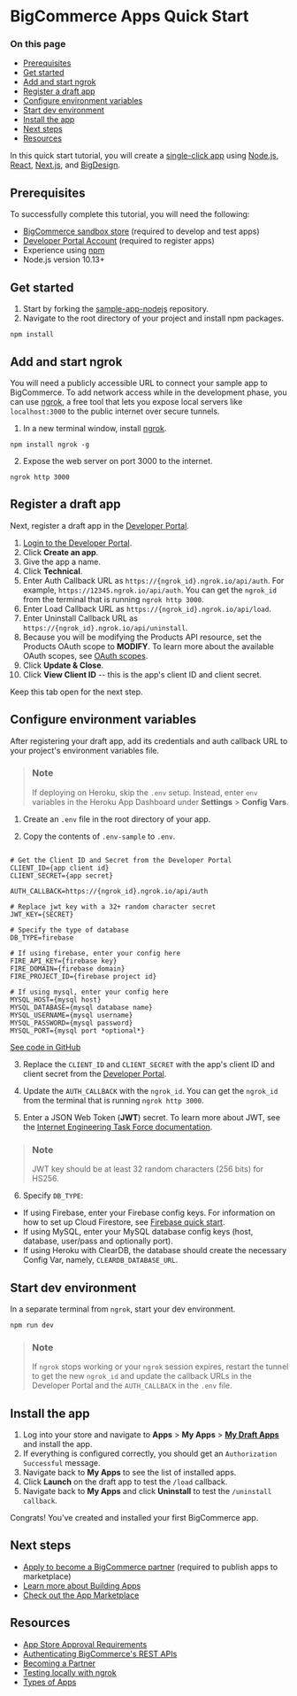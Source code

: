 # BigCommerce Apps Quick Start

<div class="otp" id="no-index">

### On this page
- [Prerequisites](#prerequisites)
- [Get started](#get-started)
- [Add and start ngrok](#add-and-start-ngrok)
- [Register a draft app](#register-a-draft-app)
- [Configure environment variables](#configure-environment-variables)
- [Start dev environment](#start-dev-environment)
- [Install the app](#install-the-app)
- [Next steps](#next-steps)
- [Resources](#resources)

</div>

In this quick start tutorial, you will create a [single-click app](https://developer.bigcommerce.com/api-docs/getting-started/building-apps-bigcommerce/types-of-apps) using [Node.js](https://nodejs.org/en/), [React](https://www.reactjs.org/), [Next.js](https://nextjs.org/), and [BigDesign](https://developer.bigcommerce.com/big-design/). 

## Prerequisites

To successfully complete this tutorial, you will need the following:

* [BigCommerce sandbox store](https://developer.bigcommerce.com/api-docs/partner/getting-started/create-a-sandbox-store) (required to develop and test apps)
* [Developer Portal Account](https://devtools.bigcommerce.com/) (required to register apps)
* Experience using [npm](https://www.npmjs.com/)
* Node.js version 10.13+

## Get started

1. Start by forking the [sample-app-nodejs](https://github.com/bigcommerce/sample-app-nodejs) repository.
2. Navigate to the root directory of your project and install npm packages.

```shell
npm install
```

## Add and start ngrok

You will need a publicly accessible URL to connect your sample app to BigCommerce. To add network access while in the development phase, you can use [ngrok](https://ngrok.com/docs), a free tool that lets you expose local servers like `localhost:3000` to the public internet over secure tunnels.

1. In a new terminal window, install [ngrok](https://www.npmjs.com/package/ngrok#usage).

```shell
npm install ngrok -g
```

2. Expose the web server on port 3000 to the internet.

```shell
ngrok http 3000
```

## Register a draft app

Next, register a draft app in the [Developer Portal](https://devtools.bigcommerce.com/).
1. [Login to the Developer Portal](https://devtools.bigcommerce.com/).
2. Click **Create an app**.
3. Give the app a name.
4. Click **Technical**.
5. Enter Auth Callback URL as `https://{ngrok_id}.ngrok.io/api/auth`. For example, `https://12345.ngrok.io/api/auth`. You can get the `ngrok_id` from the terminal that is running `ngrok http 3000`.
6. Enter Load Callback URL as `https://{ngrok_id}.ngrok.io/api/load`.
7. Enter Uninstall Callback URL as `https://{ngrok_id}.ngrok.io/api/uninstall`.
8. Because you will be modifying the Products API resource, set the Products OAuth scope to **MODIFY**. To learn more about the available OAuth scopes, see [OAuth scopes](https://developer.bigcommerce.com/api-docs/getting-started/authentication/rest-api-authentication#oauth-scopes).
9. Click **Update & Close**.
10. Click **View Client ID** -- this is the app's client ID and client secret.

Keep this tab open for the next step.

## Configure environment variables

After registering your draft app, add its credentials and auth callback URL to your project's environment variables file.

<div class="HubBlock--callout">
<div class="CalloutBlock--info">
<div class="HubBlock-content">

> ### Note
> If deploying on Heroku, skip the `.env` setup. Instead, enter `env` variables in the Heroku App Dashboard under **Settings** > **Config Vars**.

</div>
</div>
</div>

1. Create an `.env` file in the root directory of your app.

2. Copy the contents of `.env-sample` to `.env`.

```shell

# Get the Client ID and Secret from the Developer Portal
CLIENT_ID={app client id}
CLIENT_SECRET={app secret}

AUTH_CALLBACK=https://{ngrok_id}.ngrok.io/api/auth

# Replace jwt key with a 32+ random character secret
JWT_KEY={SECRET}

# Specify the type of database
DB_TYPE=firebase

# If using firebase, enter your config here
FIRE_API_KEY={firebase key}
FIRE_DOMAIN={firebase domain}
FIRE_PROJECT_ID={firebase project id}

# If using mysql, enter your config here
MYSQL_HOST={mysql host}
MYSQL_DATABASE={mysql database name}
MYSQL_USERNAME={mysql username}
MYSQL_PASSWORD={mysql password}
MYSQL_PORT={mysql port *optional*}
```

[See code in GitHub](https://github.com/bigcommerce/sample-app-nodejs/blob/main/.env-sample)

3. Replace the `CLIENT_ID` and `CLIENT_SECRET` with the app's client ID and client secret from the [Developer Portal](https://devtools.bigcommerce.com/).

4. Update the `AUTH_CALLBACK` with the `ngrok_id`. You can get the `ngrok_id` from the terminal that is running `ngrok http 3000`. 

5. Enter a JSON Web Token (**JWT**) secret. To learn more about JWT, see the [Internet Engineering Task Force documentation](https://datatracker.ietf.org/doc/html/rfc7519).

<div class="HubBlock--callout">
<div class="CalloutBlock--info">
<div class="HubBlock-content">

> ### Note
> JWT key should be at least 32 random characters (256 bits) for HS256.

</div>
</div>
</div>

6. Specify `DB_TYPE`:
* If using Firebase, enter your Firebase config keys. For information on how to set up Cloud Firestore, see [Firebase quick start](https://firebase.google.com/docs/firestore/quickstart). 
* If using MySQL, enter your MySQL database config keys (host, database, user/pass and optionally port).
* If using Heroku with ClearDB, the database should create the necessary Config Var, namely, `CLEARDB_DATABASE_URL`.

## Start dev environment

In a separate terminal from `ngrok`, start your dev environment.

```shell
npm run dev
```
<div class="HubBlock--callout">
<div class="CalloutBlock--info">
<div class="HubBlock-content">

> ### Note
> If `ngrok` stops working or your `ngrok` session expires, restart the tunnel to get the new `ngrok_id` and update the callback URLs in the Developer Portal and the `AUTH_CALLBACK` in the `.env` file.

</div>
</div>
</div>

## Install the app
1. Log into your store and navigate to **Apps** > **My Apps** > [**My Draft Apps**](https://login.bigcommerce.com/deep-links/manage/marketplace/apps/my-apps/drafts) and install the app.
2. If everything is configured correctly, you should get an `Authorization Successful` message.
3. Navigate back to **My Apps** to see the list of installed apps.
4. Click **Launch** on the draft app to test the `/load` callback.
5. Navigate back to **My Apps** and click **Uninstall** to test the `/uninstall callback`.

Congrats! You've created and installed your first BigCommerce app.

## Next steps
* [Apply to become a BigCommerce partner](https://www.bigcommerce.com/partners/) (required to publish apps to marketplace)
* [Learn more about Building Apps](https://developer.bigcommerce.com/api-docs/getting-started/building-apps-bigcommerce/building-apps)
* [Check out the App Marketplace](https://www.bigcommerce.com/apps/)

## Resources

* [App Store Approval Requirements](https://developer.bigcommerce.com/api-docs/partner/app-store-approval-requirements)
* [Authenticating BigCommerce's REST APIs](https://developer.bigcommerce.com/api-docs/getting-started/authentication/rest-api-authentication)
* [Becoming a Partner](https://developer.bigcommerce.com/api-docs/partner/becoming-a-partner)
* [Testing locally with ngrok](https://developer.bigcommerce.com/api-docs/apps/guide/development#testing-locally-with-ngrok)
* [Types of Apps](https://developer.bigcommerce.com/api-docs/getting-started/building-apps-bigcommerce/types-of-apps)
